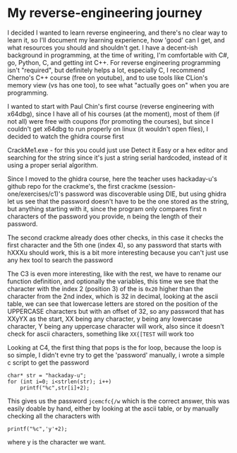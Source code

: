 # My reverse-engineering journey
I decided I wanted to learn reverse engineering, and there's no clear way to learn it, so I'll document my learning experience, how 'good' can I get, and what resources you should and shouldn't get.
I have a decent-ish background in programming, at the time of writing, I'm comfortable with C#, go, Python, C, and getting int C++. For reverse engineering programming isn't "required", but definitely helps a lot, especially C, I recommend Cherno's C++ course (free on youtube), and to use tools like CLion's memory view (vs has one too), to see what "actually goes on" when you are programming.

I wanted to start with Paul Chin's first course (reverse engineering with x64dbg), since I have all of his courses (at the moment), most of them (if not all) were free with coupons (for promoting the courses), but since I couldn't get x64dbg to run properly on linux (it wouldn't open files), I decided to watch the ghidra course first

CrackMe1.exe - for this you could just use Detect it Easy or a hex editor and searching for the string since it's just a string serial hardcoded, instead of it using a proper serial algorithm.

Since I moved to the ghidra course, here the teacher uses hackaday-u's github repo for the crackme's, the first crackme (session-one/exercises/c1)'s password was discoverable using DIE, but using ghidra let us see that the password doesn't have to be the one stored as the string, but anything starting with it, since the program only compares first n characters of the password you provide, n being the length of their password.

The second crackme already does other checks, in this case it checks the first character and the 5th one (index 4), so any password that starts with hXXXu should work, this is a bit more interesting because you can't just use any hex tool to search the password

The C3 is even more interesting, like with the rest, we have to rename our function definition, and optionally the variables, this time we see that the character with the index 2 (position 3) of the is `0x20` higher than the character from the 2nd index, which is 32 in decimal, looking at the ascii table, we can see that lowercase letters are stored on the position of the UPPERCASE characters but with an offset of 32, so any password that has XXyYX as the start, XX being any character, y being any lowercase character, Y being any uppercase character will work, also since it doesn't check for ascii characters, something like `XX{[TEST` will work too

Looking at C4, the first thing that pops is the for loop, because the loop is so simple, I didn't evne try to get the 'password' manually, i wrote a simple c script to get the password
```
char* str = "hackaday-u";  
for (int i=0; i<strlen(str); i++)  
    printf("%c",str[i]+2);
```
This gives us the password ``jcemcfc{/w`` which is the correct answer, this was easily doable by hand, either by looking at the ascii table, or by manually checking all the characters with
```
printf("%c",'y'+2);
```
where y is the character we want.
